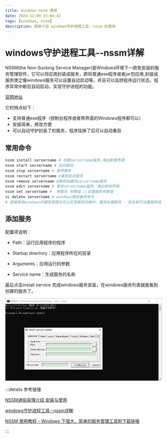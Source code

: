 ```yaml
---
title: windows-nssm 使用
date: 2024-12-09 23:04:42
tags: [windows, nssm]
description: 简单介绍 windows守护进程工具--nssm 的使用
---
```

# windows守护进程工具--nssm详解
NSSM(the Non-Sucking Service Manager)是Windows环境下一款免安装的服务管理软件，它可以将应用封装成服务，即将普通exe程序或者jar包应用,封装成服务使之像windows服务可以设置自动启动等。并且可以监控程序运行状态，程序异常中断后自动启动，实现守护进程的功能。


[官网地址](https://nssm.cc/)



它的特点如下：

- 支持普通exe程序（控制台程序或者带界面的Windows程序都可以）
- 安装简单，修改方便
- 可以自动守护封装了的服务，程序挂掉了后可以自动重启

## 常用命令
```bash
nssm install servername # 创建servername服务,弹出配置界面
nssm start servername # 启动服务
nssm stop servername # 暂停服务
nssm restart servername #重新启动服务
nssm remove servername #删除创建的servername服务
nssm edit servername # 更改servername服务，弹出修改界面
nssm set servername #  参数名 参数值 //设置服务参数值
sc delete servername # windows删除服务命令
# 直接使用windows的服务管理也可以实现服务的操作，服务右键属性 - 恢复即可设置服务挂掉重启等内容。
```


## 添加服务

配置项说明：
- Path：运行应用程序的程序

- Startup directory：应用程序所在的目录

- Arguments：应用运行的参数

- Service name：生成服务的名称

最后点击install service 完成windows服务安装，在windows服务列表就能看到创建的服务了。

![nssm-1.png](../asset/images/nssm-1.png)

:::details 参考链接

[NSSM通俗易懂介绍,安装与使用](https://blog.csdn.net/raojiaxing_/article/details/125291372)

[windows守护进程工具--nssm详解](https://www.cnblogs.com/fps2tao/p/16433588.html)

[NSSM 使用教程 - Windows 下强大、简单的服务管理工具附下载链接](https://www.mumudroid.com/topic_detail/0162.html)

:::